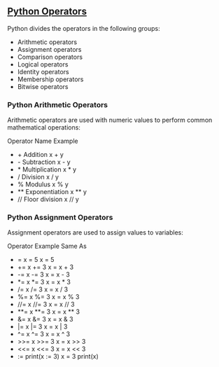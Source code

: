 

## [Python Operators](https://www.w3schools.com/python/python_operators.asp)

Python divides the operators in the following groups:

* Arithmetic operators
* Assignment operators
* Comparison operators
* Logical operators
* Identity operators
* Membership operators
* Bitwise operators

### Python Arithmetic Operators

Arithmetic operators are used with numeric values to perform common mathematical operations:

Operator	Name	Example
* \+	Addition	x + y	
* \-	Subtraction	x - y	
* \*	Multiplication	x * y	
* \/	Division	x / y	
* \%	Modulus	x % y	
* \*\*	Exponentiation	x ** y	
* \/\/	Floor division	x // y

### Python Assignment Operators
Assignment operators are used to assign values to variables:

Operator	Example	Same As
* =	x = 5	x = 5	
* +=	x += 3	x = x + 3	
* -=	x -= 3	x = x - 3	
* *=	x *= 3	x = x * 3	
* /=	x /= 3	x = x / 3	
* %=	x %= 3	x = x % 3	
* //=	x //= 3	x = x // 3	
* **=	x **= 3	x = x ** 3	
* &=	x &= 3	x = x & 3	
* |=	x |= 3	x = x | 3	
* ^=	x ^= 3	x = x ^ 3	
* \>\>=	x \>\>= 3	x = x \>\> 3	
* \<\<=	x \<\<= 3	x = x \<\< 3	
* :=	print(x := 3)	x = 3 print(x)